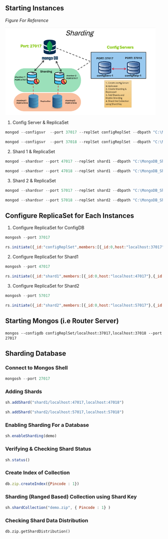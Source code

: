 ## Starting Instances 

*Figure For Reference*

<img align="center" width="480"  src='./sharding.png'/>

1. Config Server & ReplicaSet
```javascript
mongod --configsvr  --port 37017 --replSet configReplSet --dbpath "C:\MongoDB_Sharding\cfg"
```

```javascript
mongod --configsvr  --port 37018 --replSet configReplSet --dbpath "C:\MongoDB_Sharding\cfg_repl"
```


2. Shard 1 & ReplicaSet
```javascript
mongod --shardsvr --port 47017 --replSet shard1 --dbpath "C:\MongoDB_Sharding\shd1"
```

```javascript
mongod --shardsvr --port 47018 --replSet shard1 --dbpath "C:\MongoDB_Sharding\shd1_repl"
```


3. Shard 2 & ReplicaSet
```javascript
mongod --shardsvr --port 57017 --replSet shard2 --dbpath "C:\MongoDB_Sharding\shd2"
```

```javascript
mongod --shardsvr --port 57018 --replSet shard2 --dbpath "C:\MongoDB_Sharding\shd2_repl"
```


## Configure ReplicaSet for Each Instances

1. Configure ReplicaSet for ConfigDB
```javascript
mongosh --port 37017
```

```javascript
rs.initiate({_id:"configReplSet",members:[{_id:0,host:"localhost:37017"},{_id:1,host:"localhost:37018"}]})
```


2. Configure ReplicaSet for Shard1
```javascript
mongosh --port 47017
```

```javascript
rs.initiate({_id:"shard1",members:[{_id:0,host:"localhost:47017"},{_id:1,host:"localhost:47018"}]})
```


3. Configure ReplicaSet for Shard2
```javascript
mongosh --port 57017
```

```javascript
rs.initiate({_id:"shard2",members:[{_id:0,host:"localhost:57017"},{_id:1,host:"localhost:57018"}]})
```



## Starting Mongos (i.e Router Server)
```
mongos --configdb configReplSet/localhost:37017,localhost:37018 --port 27017
```


## Sharding Database
### Connect to Mongos Shell 
```javascript
mongosh --port 27017
```

### Adding Shards
```javascript
sh.addShard("shard1/localhost:47017,localhost:47018")
```

```javascript
sh.addShard("shard2/localhost:57017,localhost:57018")
```
### Enabling Sharding For a Database
```javascript
sh.enableSharding(demo)
```

### Verifying & Checking Shard Status
```javascript
sh.status()
```

### Create Index of Collection 
```javascript      
db.zip.createIndex({Pincode : 1})
```
### Sharding (Ranged Based) Collection using Shard Key 
```javascript
sh.shardCollection("demo.zip", { Pincode : 1} )
```
 
### Checking Shard Data Distribution
```
db.zip.getShardDistribution()
```

